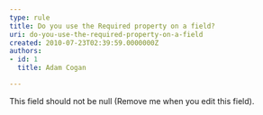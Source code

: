 ```yaml
---
type: rule
title: Do you use the Required property on a field?
uri: do-you-use-the-required-property-on-a-field
created: 2010-07-23T02:39:59.0000000Z
authors:
- id: 1
  title: Adam Cogan

---
```


 This field should not be null (Remove me when you edit this field). 
